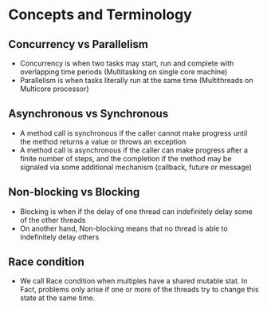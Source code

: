 # Concepts and Terminology

## Concurrency vs Parallelism

- Concurrency is when two tasks may start, run and complete with overlapping time periods (Multitasking on single core machine)
- Parallelism is when tasks literally run at the same time (Multithreads on Multicore processor)

## Asynchronous vs Synchronous

- A method call is synchronous if the caller cannot make progress until the method returns a value or throws an exception
- A method call is asynchronous if the caller can make progress after a finite number of steps, and the completion if the method may be signaled via some additional mechanism (callback, future or message)

## Non-blocking vs Blocking

- Blocking is when if the delay of one thread can indefinitely delay some of the other threads
- On another hand, Non-blocking means that no thread is able to indefinitely delay others

## Race condition

- We call Race condition when multiples have a shared mutable stat. In Fact, problems only arise if one or more of the threads try to change this state at the same time.
